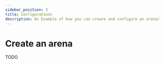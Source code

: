 ```yaml
---
sidebar_position: 3
title: Configurations
description: An Example of how you can create and configure an arena!
---
```


# Create an arena

TODO